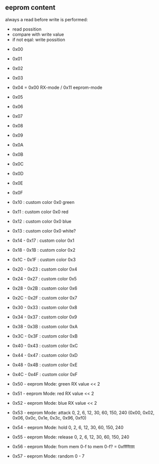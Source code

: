 eeprom content
--

always a read before write is performed:
+ read possition
+ compare with write value
+ if not eqal: write possition

   
- 0x00
- 0x01
- 0x02
- 0x03
- 0x04 = 0x00 RX-mode / 0x11 eeprom-mode
- 0x05
- 0x06
- 0x07
- 0x08
- 0x09
- 0x0A
- 0x0B
- 0x0C
- 0x0D
- 0x0E
- 0x0F

- 0x10 : custom color 0x0 green
- 0x11 : custom color 0x0 red
- 0x12 : custom color 0x0 blue
- 0x13 : custom color 0x0 white? 

- 0x14 - 0x17 : custom color 0x1
- 0x18 - 0x1B : custom color 0x2
- 0x1C - 0x1F : custom color 0x3
- 0x20 - 0x23 : custom color 0x4
- 0x24 - 0x27 : custom color 0x5
- 0x28 - 0x2B : custom color 0x6
- 0x2C - 0x2F : custom color 0x7
- 0x30 - 0x33 : custom color 0x8
- 0x34 - 0x37 : custom color 0x9
- 0x38 - 0x3B : custom color 0xA
- 0x3C - 0x3F : custom color 0xB
- 0x40 - 0x43 : custom color 0xC
- 0x44 - 0x47 : custom color 0xD
- 0x48 - 0x4B : custom color 0xE
- 0x4C - 0x4F : custom color 0xF

- 0x50 - eeprom Mode: green    RX value << 2
- 0x51 - eeprom Mode: red      RX value << 2
- 0x52 - eeprom Mode: blue     RX value << 2
- 0x53 - eeprom Mode: attack   0, 2, 6, 12, 30, 60, 150, 240  (0x00, 0x02, 0x06, 0x0c, 0x1e, 0x3c, 0x96, 0xf0)
- 0x54 - eeprom Mode: hold     0, 2, 6, 12, 30, 60, 150, 240
- 0x55 - eeprom Mode: release  0, 2, 6, 12, 30, 60, 150, 240
- 0x56 - eeprom Mode: from mem 0-f to mem 0-f? = 0xfffftttt
- 0x57 - eeprom Mode: random   0 - 7
